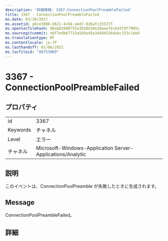 ```yaml
---
description: '詳細情報: 3367-ConnectionPoolPreambleFailed'
title: 3367 - ConnectionPoolPreambleFailed
ms.date: 03/30/2017
ms.assetid: a8ce3088-b621-4c84-a4d7-826afc33537f
ms.openlocfilehash: 98ab82600755a3838d10e28aae78c6d3f8f7905c
ms.sourcegitcommit: ddf7edb67715a5b9a45e3dd44536dabc153c1de0
ms.translationtype: MT
ms.contentlocale: ja-JP
ms.lasthandoff: 02/06/2021
ms.locfileid: "99753069"
---
```

# <a name="3367---connectionpoolpreamblefailed"></a>3367 - ConnectionPoolPreambleFailed

## <a name="properties"></a>プロパティ  
  
|||  
|-|-|  
|id|3367|  
|Keywords|チャネル|  
|Level|エラー|  
|チャネル|Microsoft-Windows-Application Server-Applications/Analytic|  
  
## <a name="description"></a>説明  

 このイベントは、ConnectionPoolPreamble が失敗したときに生成されます。  
  
## <a name="message"></a>Message  

 ConnectionPoolPreambleFailed。  
  
## <a name="details"></a>詳細
